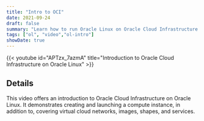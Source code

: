 ```yaml
---
title: "Intro to OCI"
date: 2021-09-24
draft: false
summary: "Learn how to run Oracle Linux on Oracle Cloud Infrastructure."
tags: ["ol", "video","ol-intro"]
showDate: true
---
```


{{< youtube id="APTzx_7azmA" title="Introduction to Oracle Cloud Infrastructure on Oracle Linux" >}}

## Details

This video offers an introduction to Oracle Cloud Infrastructure on Oracle Linux. It demonstrates creating and launching a compute instance, in addition to, covering virtual cloud networks, images, shapes, and services.
